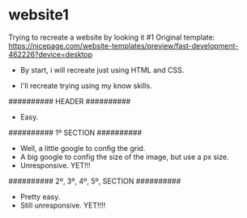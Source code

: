 # website1
Trying to recreate a website by looking it #1
Original template: https://nicepage.com/website-templates/preview/fast-development-462226?device=desktop

- By start, i will recreate just using HTML and CSS.

- I'll recreate trying using my know skills.


########## HEADER ##########

- Easy.


########## 1º SECTION ##########

- Well, a little google to config the grid.
- A big google to config the size of the image, but use a px size.
- Unresponsive. YET!!!

########## 2º, 3º, 4º, 5º, SECTION ##########

- Pretty easy.
- Still unresponsive. YET!!!!